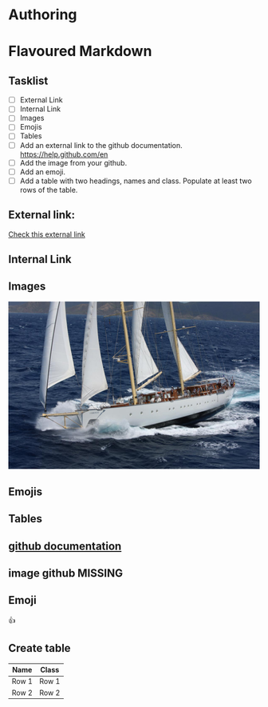 # Authoring
#  Flavoured Markdown
## Tasklist
- [ ] External Link
- [ ] Internal Link
- [ ] Images
- [ ] Emojis
- [ ] Tables
- [ ] Add an external link to the github documentation. https://help.github.com/en
- [ ] Add the image from your github.
- [ ] Add an emoji.
- [ ] Add a table with two headings, names and class. Populate at least two rows of the table.
## External link:
[Check this external link](https://www.youtube.com)
## Internal Link

## Images
![Sailing boat](./Pictures/M-Chronos-oneway.jpg)
## Emojis
## Tables
## [github documentation](https://help.github.com/en)
## image github MISSING
## Emoji
:+1:
## Create table 
Name|Class
----|-----
Row 1 | Row 1
Row 2 | Row 2
